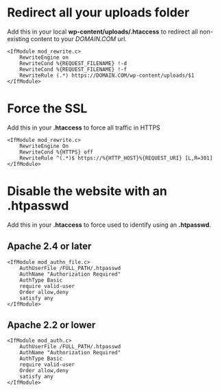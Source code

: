 # Redirect all your uploads folder

Add this in your local **wp-content/uploads/.htaccess** to redirect all non-existing content to your *DOMAIN.COM* url.

```
<IfModule mod_rewrite.c>
	RewriteEngine on
	RewriteCond %{REQUEST_FILENAME} !-d
	RewriteCond %{REQUEST_FILENAME} !-f
	RewriteRule (.*) https://DOMAIN.COM/wp-content/uploads/$1
</IfModule>
```

# Force the SSL

Add this in your **.htaccess** to force all traffic in HTTPS

```
<IfModule mod_rewrite.c>
	RewriteEngine On
	RewriteCond %{HTTPS} off
	RewriteRule ^(.*)$ https://%{HTTP_HOST}%{REQUEST_URI} [L,R=301]
</IfModule>
```

# Disable the website with an .htpasswd

Add this in your **.htaccess** to force used to identify using an **.htpasswd**.

## Apache 2.4 or later

```
<IfModule mod_authn_file.c>
	AuthUserFile /FULL_PATH/.htpasswd
	AuthName "Authorization Required"
	AuthType Basic
	require valid-user
	Order allow,deny
	satisfy any
</IfModule>
```

## Apache 2.2 or lower

```
<IfModule mod_auth.c>
	AuthUserFile /FULL_PATH/.htpasswd
	AuthName "Authorization Required"
	AuthType Basic
	require valid-user
	Order allow,deny
	satisfy any
</IfModule>
```